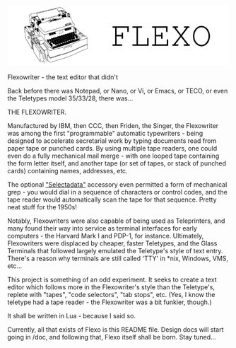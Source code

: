  ![Banner](Flexowriter.PNG)

 Flexowriter - the text editor that didn't
 
 Back before there was Notepad, or Nano, or Vi, or Emacs, or TECO, or even the Teletypes model 35/33/28, there was...
  
 THE FLEXOWRITER.
 
 Manufactured by IBM, then CCC, then Friden, the Singer, the Flexowriter was among the first "programmable" automatic typewriters - being designed to accelerate secretarial work by typing documents read from paper tape or punched cards. By using multiple tape readers, one could even do a fully mechanical mail merge - with one looped tape containing the form letter itself, and another tape (or set of tapes, or stack of punched cards) containing names, addresses, etc.
 
 The optional ["Selectadata"](https://archive.org/details/bitsavers_fridenFridre_2269022/page/n1/mode/1up?view=theater) accessory even permitted a form of mechanical grep - you would dial in a sequence of characters or control codes, and the tape reader would automatically scan the tape for that sequence. Pretty neat stuff for the 1950s!
 
 
 Notably, Flexowriters were also capable of being used as Teleprinters, and many found their way into service as terminal interfaces for early computers - the Harvard Mark I and PDP-1, for instance. Ultimately, Flexowriters were displaced by cheaper, faster Teletypes, and the Glass Terminals that followed largely emulated the Teletype's style of text entry. There's a reason why terminals are still called 'TTY' in *nix, Windows, VMS, etc...
 
 This project is something of an odd experiment. It seeks to create a text editor which follows more in the Flexowriter's style than the Teletype's, replete with "tapes", "code selectors", "tab stops", etc. (Yes, I know the teletype had a tape reader - the Flexowriter was a bit funkier, though.)
 
 It shall be written in Lua - because I said so.
 
 Currently, all that exists of Flexo is this README file. Design docs will start going in /doc, and following that, Flexo itself shall be born. Stay tuned...
